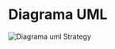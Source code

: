 # Diagrama UML
![Diagrama uml Strategy](https://github.com/user-attachments/assets/a5beb0f0-5468-4e1c-b45c-650c09e95f6b)

